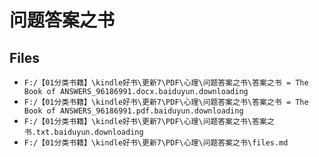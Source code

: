# 问题答案之书

## Files

- `F:/【01分类书籍】\kindle好书\更新7\PDF\心理\问题答案之书\答案之书 = The Book of ANSWERS_96186991.docx.baiduyun.downloading`
- `F:/【01分类书籍】\kindle好书\更新7\PDF\心理\问题答案之书\答案之书 = The Book of ANSWERS_96186991.pdf.baiduyun.downloading`
- `F:/【01分类书籍】\kindle好书\更新7\PDF\心理\问题答案之书\答案之书.txt.baiduyun.downloading`
- `F:/【01分类书籍】\kindle好书\更新7\PDF\心理\问题答案之书\files.md`
